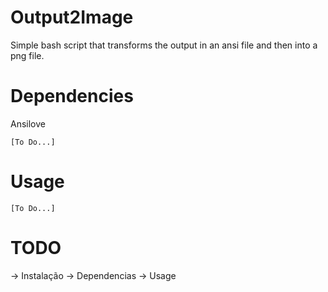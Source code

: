 # Output2Image
Simple bash script that transforms the output in an ansi file and then into a png file.

# Dependencies
Ansilove
```
[To Do...]
```

# Usage
```
[To Do...]
```

# TODO
-> Instalação
-> Dependencias
-> Usage
